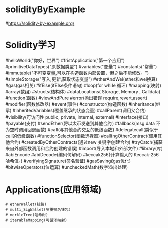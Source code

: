 <!--
 * @Author: 章红平
 * @Date: 2023-06-13 20:16:21
 * @LastEditors: zhp2672961671 2672961671@qq.com
 * @LastEditTime: 2023-07-08 11:00:02
 * @FilePath: \solidityByExample\README.md
 * @Description:
-->
# solidityByExample
#https://solidity-by-example.org/
# Solidity学习
#helloWorld("你好，世界")
#fristApplication("第一个应用")
#primitiveDataTypes("原数据类型")
#variables("变量")
#constants("常量")
#immutable("不可变变量,可以在构造函数内部设置，但之后不能修改。")
#simpleStorage("写入,更新,获取状态变量")
#etherAndWei(ether和wei换算)
#gas(gas相关)
#ifElse(ifElse条件语句)
#loop(for while 循环)
#mapping(映射)
#array(数组)
#structs(结构体)
#dataLocations( Storage, Memory , Calldata)
#function(函数)
#viewAndPure
#error(抛出错误  require,revert,assert)
#modifier(函数修改器)
#event(事件)
#constructor(构造函数)
#inheritance(继承)
#inheritedVariables(覆盖继承的状态变量)
#callParent(调用父合约)
#visibility(可访问性  public, private, internal, external)
#interface(接口)
#payable(支付)
#sendEther(将以太币发送到其他合约)
#fallback(msg.data 不为空时调用回退函数)
#call(与其他合约交互的低级函数)
#delegatecall(类似于call的低级函数)
#functionSelector(函数选择器)
#callingOtherContract(调用其他合约)
#createdByOtherContracts(通过new 关键字创建合约)
#tryCatch(捕获来自外部函数调用和合约创建的错误)
#import(导入本地和外部文件)
#library(库)
#abiEncode
#abiDecode(编码何解码)
#keccak256(计算输入的 Keccak-256 哈希值。)
#verifyingSignature(签名验证)
#gasSaving(gas优化)
#bitwiseOperators(位运算)
#uncheckedMath(数字溢出处理)

# Applications(应用领域)
    # etherWallet(钱包)
    # multi_SigWallet(多重签名钱包)
    # merkleTree(哈希树)
    # iterableMapping(可循环映射)

